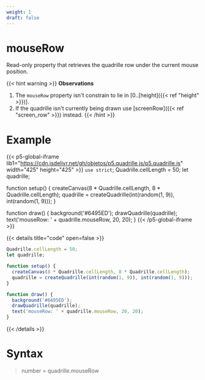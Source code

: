```yaml
---
weight: 1
draft: false
---
```


# mouseRow

Read-only property that retrieves the quadrille row under the current mouse position.

{{< hint warning >}}
**Observations**  
1. The `mouseRow` property isn't constrain to lie in [0..[height]({{< ref "height" >}})].
2. If the quadrille isn't currently being drawn use [screenRow]({{< ref "screen_row" >}}) instead.
{{< /hint >}}

# Example

{{< p5-global-iframe lib1="https://cdn.jsdelivr.net/gh/objetos/p5.quadrille.js/p5.quadrille.js" width="425" height="425" >}}
`use strict`;
Quadrille.cellLength = 50;
let quadrille;

function setup() {
  createCanvas(8 * Quadrille.cellLength, 8 * Quadrille.cellLength);
  quadrille = createQuadrille(int(random(1, 9)), int(random(1, 9)));
}

function draw() {
  background('#6495ED');
  drawQuadrille(quadrille);
  text('mouseRow: ' + quadrille.mouseRow, 20, 20);
}
{{< /p5-global-iframe >}}

{{< details title="code" open=false >}}
```js
Quadrille.cellLength = 50;
let quadrille;

function setup() {
  createCanvas(8 * Quadrille.cellLength, 8 * Quadrille.cellLength);
  quadrille = createQuadrille(int(random(1, 9)), int(random(1, 9)));
}

function draw() {
  background('#6495ED');
  drawQuadrille(quadrille);
  text('mouseRow: ' + quadrille.mouseRow, 20, 20);
}
```
{{< /details >}}

# Syntax

> number = quadrille.mouseRow